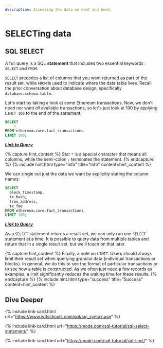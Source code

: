 ```yaml
---
description: Accessing the data we want and need.
---
```


# SELECTing data

## SQL SELECT

A full query is a SQL **statement** that includes two essential keywords: `SELECT` and `FROM`.

`SELECT` precedes a list of columns that you want returned as part of the result set, while `FROM` is used to indicate where the data table lives. Recall the prior conversation about database design, specifically `database.schema.table`.

Let's start by taking a look at some Ethereum transactions. Now, we don't need nor want _all_ available transactions, so let's just look at 100 by applying `LIMIT 100` to the end of the statement.

```sql
SELECT 
    * 
FROM ethereum.core.fact_transactions
LIMIT 100;
```

__[_Link to Query_](https://app.flipsidecrypto.com/velocity/queries/65e5244d-5698-4e46-9b85-efd042079ca8)__

{% capture hint_content %}
Star `*` is a special character that means all columns, while the semi-colon `;` terminates the statement.
{% endcapture %}
{% include hint.html type="info" title="Info" content=hint_content %}

We can single out just the data we want by explicitly stating the column names:

```sql
SELECT 
  block_timestamp,
  tx_hash,
  from_address,
  tx_fee
FROM ethereum.core.fact_transactions
LIMIT 100;
```

__[_Link to Query_](https://app.flipsidecrypto.com/velocity/queries/c241ce38-44f8-4814-a951-26e09fb155c5)__

As a `SELECT` statement returns a result set, we can only run one `SELECT` statement at a time. It is possible to query data from multiple tables and return that in a single result set, but we'll touch on that later.

{% capture hint_content %}
Finally, a note on `LIMIT`. Users should always limit their result set when querying granular data (individual transactions or blocks). In general, we do this to see the format of particular transactions or to see how a table is constructed. As we often just need a few records as examples, a limit significantly reduces the waiting time for these results.
{% endcapture %}
{% include hint.html type="success" title="Success" content=hint_content %}

## Dive Deeper

{% include link-card.html url="https://www.w3schools.com/sql/sql_syntax.asp" %}

{% include link-card.html url="https://mode.com/sql-tutorial/sql-select-statement/" %}

{% include link-card.html url="https://mode.com/sql-tutorial/sql-limit/" %}
